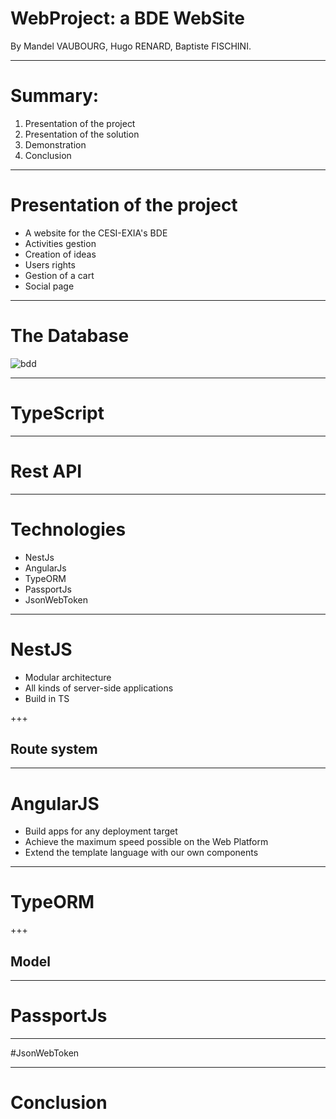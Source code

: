 # WebProject: a BDE WebSite

By Mandel VAUBOURG, Hugo RENARD, Baptiste FISCHINI.

---

# Summary:

1. Presentation of the project
2. Presentation of the solution
3. Demonstration
4. Conclusion

---
# Presentation of the project

* A website for the CESI-EXIA's BDE
* Activities gestion
* Creation of ideas
* Users rights
* Gestion of a cart
* Social page

---
# The Database

![bdd](https://user-images.githubusercontent.com/7594435/38731510-cbda2802-3f1a-11e8-8559-7d7b55edae17.png)

---


# TypeScript


---

# Rest API

---

# Technologies

* NestJs
* AngularJs
* TypeORM
* PassportJs
* JsonWebToken

---
# NestJS

* Modular architecture
* All kinds of server-side applications
* Build in TS

+++

## Route system


---
# AngularJS

* Build apps for any deployment target
* Achieve the maximum speed possible on the Web Platform 
* Extend the template language with our own components 

---
# TypeORM

+++

## Model

---
# PassportJs

---
#JsonWebToken

---
# Conclusion 